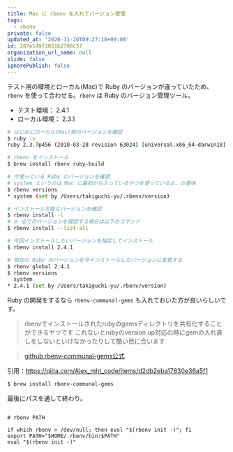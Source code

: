```yaml
---
title: Mac に rbenv を入れてバージョン管理
tags:
  - rbenv
private: false
updated_at: '2020-11-20T09:27:18+09:00'
id: 287e149f2051b2708c57
organization_url_name: null
slide: false
ignorePublish: false
---
```


テスト用の環境とローカル(Mac)で Ruby のバージョンが違っていたため、 `rbenv` を使って合わせる。`rbenv` は Ruby のバージョン管理ツール。

- テスト環境： 2.4.1
- ローカル環境： 2.3.1

```bash
# はじめにローカル(Mac)側のバージョンを確認
$ ruby -v
ruby 2.3.7p456 (2018-03-28 revision 63024) [universal.x86_64-darwin18]

# rbenv をインストール
$ brew install rbenv ruby-build

# 今使っている Ruby のバージョンを確認
# system というのは Mac に最初から入っているやつを使っているよ、の意味
$ rbenv versions
* system (set by /Users/takiguchi-yu/.rbenv/version)

# インストール可能なバージョンを確認
$ rbenv install -l
# ※ 全てのバージョンを確認する場合は以下のコマンド
$ rbenv install --list-all

# 今回インストールしたいバージョンを指定してインストール
$ rbenv install 2.4.1

# 現在の Ruby のバージョンを今インストールしたバージョンに変更する
$ rbenv global 2.4.1
$ rbenv versions
  system
* 2.4.1 (set by /Users/takiguchi-yu/.rbenv/version)
```

Ruby の開発をするなら `rbenv-communal-gems` も入れておいた方が良いらしいです。

> rbenvでインストールされたrubyのgemsディレクトリを共有化することができるヤツです
> これないとrubyのversion up対応の時にgemの入れ直しをしないといけなかったりして酷い目に合います

> [github rbenv-communal-gems公式](https://github.com/tpope/rbenv-communal-gems)

引用：https://qiita.com/Alex_mht_code/items/d2db2eba17830e36a5f1

```bash
$ brew install rbenv-communal-gems
```

最後にパスを通して終わり。

```bash:~/.bash_profile

# rbenv PATH

if which rbenv > /dev/null; then eval "$(rbenv init -)"; fi
export PATH="$HOME/.rbenv/bin:$PATH"
eval "$(rbenv init -)"
```
